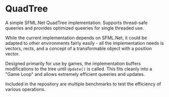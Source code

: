 # QuadTree
A simple SFML.Net QuadTree implementation. Supports thread-safe queeries and provides optimized queeries for single threaded use.

While the current implementation depends on SFML.Net, it could be adapted to other environments fairly easily - all the implementation needs is vectors, rects, and a concept of a transformable object with a position vector.

Designed primarily for use by games, the implementation buffers modifications to the tree until `Update()` is called. This fits cleanly into a "Game Loop" and allows extremely efficient queeries and updates.

Included in the repository are multiple benchmarks to test the efficiency of various operations.
